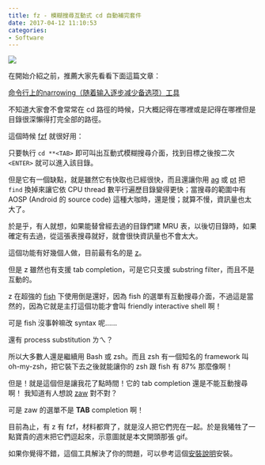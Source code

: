 ```yaml
---
title: fz - 模糊搜尋互動式 cd 自動補完套件
date: 2017-04-12 11:10:53
categories:
- Software
---
```


![](https://raw.githubusercontent.com/changyuheng/fz/master/fz-demo.gif)

<!-- more -->

在開始介紹之前，推薦大家先看看下面這篇文章：

[命令行上的narrowing（随着输入逐步减少备选项）工具](http://www.cnblogs.com/bamanzi/p/cli-narrowing-tools.html)

不知道大家會不會常常在 cd 路徑的時候，只大概記得在哪裡或是記得在哪裡但是目錄很深懶得打完全部的路徑。

這個時候 [fzf](命令行上的narrowing（随着输入逐步减少备选项）工具) 就很好用：

只要執行 `cd **<TAB>` 即可叫出互動式模糊搜尋介面，找到目標之後按二次 `<ENTER>` 就可以進入該目錄。

但是它有一個缺點，就是雖然它有快取也已經很快，而且還讓你用 [ag](https://github.com/ggreer/the_silver_searcher)  或 [pt](https://github.com/monochromegane/the_platinum_searcher) 把 `find` 換掉來讓它依 CPU thread 數平行遍歷目錄變得更快；當搜尋的範圍中有 AOSP (Android 的 source code) 這種大咖時，還是慢；就算不慢，資訊量也太大了。

於是乎，有人就想，如果能替曾經去過的目錄們建 MRU 表，以後切目錄時，如果確定有去過，從這張表搜尋就好，就會很快資訊量也不會太大。

這個功能有好幾個人做，目前最有名的是 [z](https://github.com/rupa/z)。

但是 z 雖然也有支援 tab completion，可是它只支援 substring filter，而且不是互動的。

z 在超強的 [fish](https://github.com/fish-shell/fish-shell) 下使用倒是還好，因為 fish 的選單有互動搜尋介面，不過這是當然的，因為它就是主打這個功能才會叫 friendly interactive shell 啊！

可是 fish 沒事幹嘛改 syntax 呢……

還有 process substitution ㄌㄟ？

所以大多數人還是繼續用 Bash 或 zsh。而且 zsh 有一個知名的 framework 叫 oh-my-zsh，把它裝下去之後就能讓你的 zsh 跟 fish 有 87% 那麼像啊！

但是！就是這個但是讓我花了點時間！它的 tab completion 還是不能互動搜尋啊！
我知道有人想說 [zaw](https://github.com/zsh-users/zaw) 對不對？

可是 zaw 的選單不是 **TAB** completion 啊！

目前為止，有 z 有 fzf，材料都齊了，就是沒人把它們兜在一起。於是我犧牲了一點寶貴的週末把它們逗起來，示意圖就是本文開頭那張 gif。

如果你覺得不錯，這個工具解決了你的問題，可以參考這個[安裝說明](https://github.com/changyuheng/fz/blob/master/README-zh.md)安裝。
